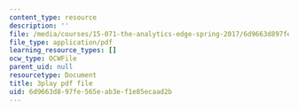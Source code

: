 ```yaml
---
content_type: resource
description: ''
file: /media/courses/15-071-the-analytics-edge-spring-2017/6d9663d897fe565eab3ef1e85ecaad2b_SBWns1XNcuY.pdf
file_type: application/pdf
learning_resource_types: []
ocw_type: OCWFile
parent_uid: null
resourcetype: Document
title: 3play pdf file
uid: 6d9663d8-97fe-565e-ab3e-f1e85ecaad2b
---
```

